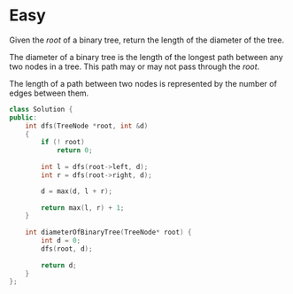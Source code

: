 # Easy

Given the $root$ of a binary tree, return the length of the diameter of the tree.

The diameter of a binary tree is the length of the longest path between any two nodes in a tree. This path may or may not pass through the $root$.

The length of a path between two nodes is represented by the number of edges between them.

```cpp
class Solution {
public:
    int dfs(TreeNode *root, int &d)
    {
        if (! root)
            return 0;
        
        int l = dfs(root->left, d);
        int r = dfs(root->right, d);

        d = max(d, l + r);
        
        return max(l, r) + 1;
    }
    
    int diameterOfBinaryTree(TreeNode* root) {
        int d = 0;
        dfs(root, d);
        
        return d;
    }
};
```
